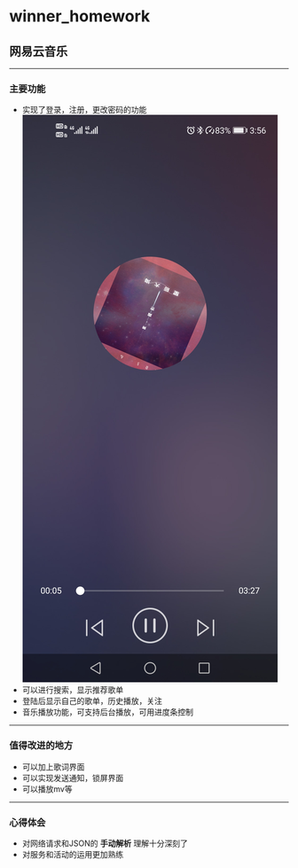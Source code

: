 # winner_homework

## 网易云音乐

----

### 主要功能
  * 实现了登录，注册，更改密码的功能
  ![Image](https://github.com/lizhixiang688/winner_homework/blob/master/img/Screenshot_20210221_155647_com.example.netease_cl.jpg)
  * 可以进行搜索，显示推荐歌单
  * 登陆后显示自己的歌单，历史播放，关注
  * 音乐播放功能，可支持后台播放，可用进度条控制

-----

### 值得改进的地方
  * 可以加上歌词界面
  * 可以实现发送通知，锁屏界面
  * 可以播放mv等
  
-----

### 心得体会
  * 对网络请求和JSON的 **手动解析** 理解十分深刻了
  * 对服务和活动的运用更加熟练
